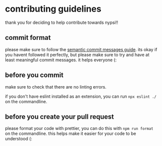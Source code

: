 # contributing guidelines

thank you for deciding to help contribute towards nypsi!!

## commit format

please make sure to follow the [semantic commit messages guide](https://gist.github.com/joshbuchea/6f47e86d2510bce28f8e7f42ae84c716). its okay if you havent followed it perfectly, but please make sure to try and have at least meaningful commit messages. it helps everyone (:

## before you commit

make sure to check that there are no linting errors.

if you don't have eslint installed as an extension, you can run `npx eslint ./` on the commandline.

## before you create your pull request

please format your code with prettier, you can do this with `npm run format` on the commandline. this helps make it easier for your code to be understood (:
